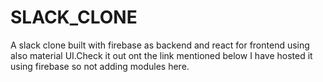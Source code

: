 # SLACK_CLONE
A slack clone built with firebase as backend and react for frontend using  also material UI.Check it out ont the link  mentioned below
I have hosted it using firebase so not adding modules here.
